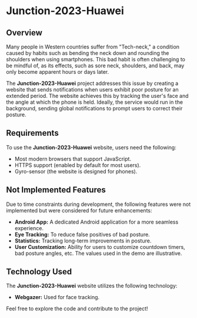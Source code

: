 # Junction-2023-Huawei

## Overview

Many people in Western countries suffer from "Tech-neck," a condition caused by habits such as bending the neck down and rounding the shoulders when using smartphones. This bad habit is often challenging to be mindful of, as its effects, such as sore neck, shoulders, and back, may only become apparent hours or days later.

The **Junction-2023-Huawei** project addresses this issue by creating a website that sends notifications when users exhibit poor posture for an extended period. The website achieves this by tracking the user's face and the angle at which the phone is held. Ideally, the service would run in the background, sending global notifications to prompt users to correct their posture.

## Requirements

To use the **Junction-2023-Huawei** website, users need the following:

- Most modern browsers that support JavaScript.
- HTTPS support (enabled by default for most users).
- Gyro-sensor (the website is designed for phones).

## Not Implemented Features

Due to time constraints during development, the following features were not implemented but were considered for future enhancements:

- **Android App:** A dedicated Android application for a more seamless experience.
- **Eye Tracking:** To reduce false positives of bad posture.
- **Statistics:** Tracking long-term improvements in posture.
- **User Customization:** Ability for users to customize countdown timers, bad posture angles, etc. The values used in the demo are illustrative.

## Technology Used

The **Junction-2023-Huawei** website utilizes the following technology:

- **Webgazer:** Used for face tracking.

Feel free to explore the code and contribute to the project!
